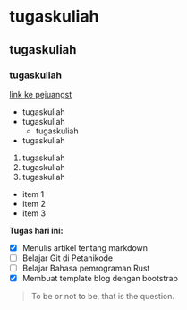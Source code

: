 # tugaskuliah
## tugaskuliah
### tugaskuliah

[link ke pejuangst](https://www.pejuangst.com/)

* tugaskuliah
* tugaskuliah
  * tugaskuliah
* tugaskuliah

1. tugaskuliah
2. tugaskuliah
3. tugaskuliah

- item 1
- item 2
- item 3

**Tugas hari ini:**

- [x] Menulis artikel tentang markdown
- [ ] Belajar Git di Petanikode
- [ ] Belajar Bahasa pemrograman Rust
- [x] Membuat template blog dengan bootstrap

> To be or not to be, that is the question.
